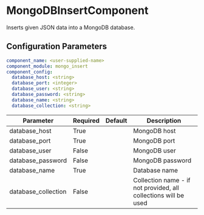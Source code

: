 # MongoDBInsertComponent

Inserts given JSON data into a MongoDB database.

## Configuration Parameters

```yaml
component_name: <user-supplied-name>
component_module: mongo_insert
component_config:
  database_host: <string>
  database_port: <integer>
  database_user: <string>
  database_password: <string>
  database_name: <string>
  database_collection: <string>
```

| Parameter | Required | Default | Description |
| --- | --- | --- | --- |
| database_host | True |  | MongoDB host |
| database_port | True |  | MongoDB port |
| database_user | False |  | MongoDB user |
| database_password | False |  | MongoDB password |
| database_name | True |  | Database name |
| database_collection | False |  | Collection name - if not provided, all collections will be used |

